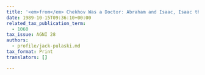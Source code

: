 ```yaml
---
title: '<em>from</em> Chekhov Was a Doctor: Abraham and Isaac, Isaac the Truant'
date: 1989-10-15T09:36:10+00:00
related_tax_publication_term:
  - 1060
tax_issue: AGNI 28
authors:
  - profile/jack-pulaski.md
tax_format: Print
translators: []

---
```

